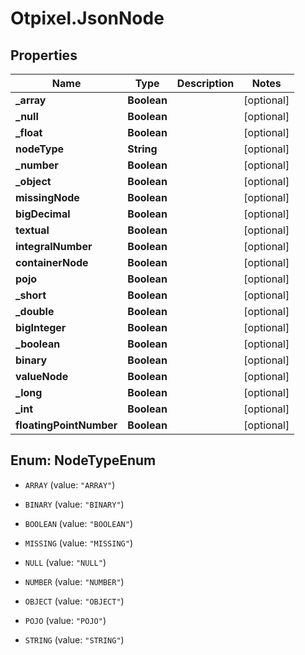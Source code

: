 # Otpixel.JsonNode

## Properties
Name | Type | Description | Notes
------------ | ------------- | ------------- | -------------
**_array** | **Boolean** |  | [optional] 
**_null** | **Boolean** |  | [optional] 
**_float** | **Boolean** |  | [optional] 
**nodeType** | **String** |  | [optional] 
**_number** | **Boolean** |  | [optional] 
**_object** | **Boolean** |  | [optional] 
**missingNode** | **Boolean** |  | [optional] 
**bigDecimal** | **Boolean** |  | [optional] 
**textual** | **Boolean** |  | [optional] 
**integralNumber** | **Boolean** |  | [optional] 
**containerNode** | **Boolean** |  | [optional] 
**pojo** | **Boolean** |  | [optional] 
**_short** | **Boolean** |  | [optional] 
**_double** | **Boolean** |  | [optional] 
**bigInteger** | **Boolean** |  | [optional] 
**_boolean** | **Boolean** |  | [optional] 
**binary** | **Boolean** |  | [optional] 
**valueNode** | **Boolean** |  | [optional] 
**_long** | **Boolean** |  | [optional] 
**_int** | **Boolean** |  | [optional] 
**floatingPointNumber** | **Boolean** |  | [optional] 


<a name="NodeTypeEnum"></a>
## Enum: NodeTypeEnum


* `ARRAY` (value: `"ARRAY"`)

* `BINARY` (value: `"BINARY"`)

* `BOOLEAN` (value: `"BOOLEAN"`)

* `MISSING` (value: `"MISSING"`)

* `NULL` (value: `"NULL"`)

* `NUMBER` (value: `"NUMBER"`)

* `OBJECT` (value: `"OBJECT"`)

* `POJO` (value: `"POJO"`)

* `STRING` (value: `"STRING"`)




